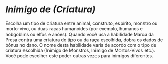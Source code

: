 # *Inimigo de (Criatura)*

Escolha um tipo de criatura entre animal, construto, espírito, monstro ou morto-vivo, ou duas raças humanoides (por exemplo, humanos e hobgoblins ou elfos e anões). Quando você usa a habilidade Marca da Presa contra uma criatura do tipo ou da raça escolhida, dobra os dados de bônus no dano. O nome desta habilidade varia de acordo com o tipo de criatura escolhida (Inimigo de Monstros, Inimigo de Mortos-Vivos etc.). Você pode escolher este poder outras vezes para inimigos diferentes.